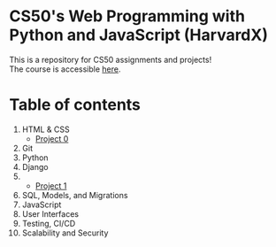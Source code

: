 # CS50's Web Programming with Python and JavaScript (HarvardX)
This is a repository for CS50 assignments and projects!\
The course is accessible [here](https://learning.edx.org/course/course-v1:HarvardX+CS50W+Web/home). 

# Table of contents
1. HTML & CSS
   * [Project 0](Project0)
2. Git
3. Python
4. Django
5.  * [Project 1](Project1)
6. SQL, Models, and Migrations
7. JavaScript
8. User Interfaces
9. Testing, CI/CD
10. Scalability and Security
